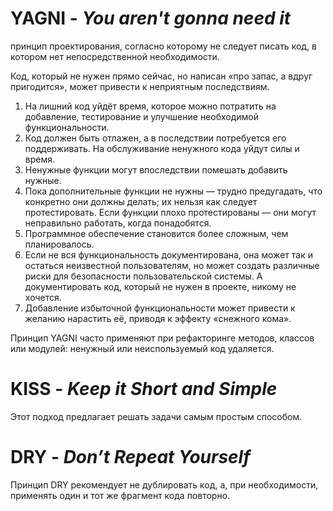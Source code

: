 # YAGNI - *You aren't gonna need it*
принцип проектирования, согласно которому не следует писать код, в котором нет непосредственной необходимости.


Код, который не нужен прямо сейчас, но написан «про запас, а вдруг пригодится», может привести к неприятным последствиям.
1. На лишний код уйдёт время, которое можно потратить на добавление, тестирование и улучшение необходимой функциональности.
2. Код должен быть отлажен, а в последствии потребуется его поддерживать. На обслуживание ненужного кода уйдут силы и время.
3. Ненужные функции могут впоследствии помешать добавить нужные.
4. Пока дополнительные функции не нужны — трудно предугадать, что конкретно они должны делать; их нельзя как следует протестировать. Если функции плохо протестированы — они могут неправильно работать, когда понадобятся.
5. Программное обеспечение становится более сложным, чем планировалось.
6. Если не вся функциональность документирована, она может так и остаться неизвестной пользователям, но может создать различные риски для безопасности пользовательской системы. А документировать код, который не нужен в проекте, никому не хочется.
7. Добавление избыточной функциональности может привести к желанию нарастить её, приводя к эффекту «снежного кома».

Принцип YAGNI часто применяют при рефакторинге методов, классов или модулей: ненужный или неиспользуемый код удаляется.

# KISS - *Keep it Short and Simple*
Этот подход предлагает решать задачи самым простым способом.

# DRY - *Don’t Repeat Yourself*
Принцип DRY рекомендует не дублировать код, а, при необходимости, применять один и тот же фрагмент кода повторно.
